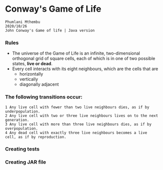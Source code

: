 # Conway's Game of Life

	Phumlani Mthembu
	2020/10/26
	John Conway's Game of life | Java version


### Rules
- The universe of the Game of Life is an infinite, two-dimensional orthogonal grid of square cells, each of which is in one of two possible states, **live or dead**. 
- Every cell interacts with its eight neighbours, which are the cells that are 
	- horizontally
	- vertically
	- diagonally adjacent


### The following transitions occur:
	1 Any live cell with fewer than two live neighbours dies, as if by underpopulation.
	2 Any live cell with two or three live neighbours lives on to the next generation.
	3 Any live cell with more than three live neighbours dies, as if by overpopulation.
	4 Any dead cell with exactly three live neighbours becomes a live cell, as if by reproduction.
	
### Creating tests
### Creating JAR file
